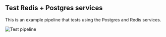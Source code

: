 ## Test Redis + Postgres services

This is an example pipeline that tests using the Postgres and Redis services.

![Test pipeline](https://pviz.orchest.io/?pipeline=https://github.com/ricklamers/orchest-redis-postgres/blob/main/main.orchest)
